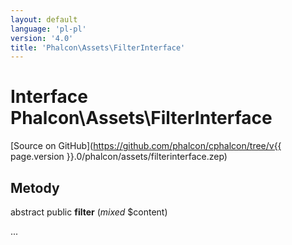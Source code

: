 ```yaml
---
layout: default
language: 'pl-pl'
version: '4.0'
title: 'Phalcon\Assets\FilterInterface'
---
```

# Interface **Phalcon\Assets\FilterInterface**

[Source on GitHub](https://github.com/phalcon/cphalcon/tree/v{{ page.version }}.0/phalcon/assets/filterinterface.zep)

## Metody

abstract public **filter** (*mixed* $content)

...